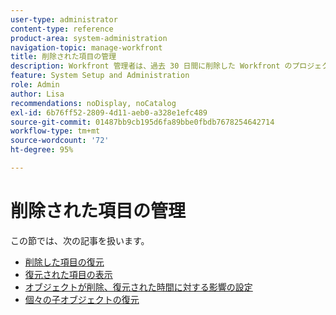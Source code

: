 ```yaml
---
user-type: administrator
content-type: reference
product-area: system-administration
navigation-topic: manage-workfront
title: 削除された項目の管理
description: Workfront 管理者は、過去 30 日間に削除した Workfront のプロジェクト、タスク、問題、ドキュメントおよびテンプレートを復元できます。オブジェクトを復元すると、その子オブジェクトとフィールドもすべて復元されます。
feature: System Setup and Administration
role: Admin
author: Lisa
recommendations: noDisplay, noCatalog
exl-id: 6b76ff52-2809-4d11-aeb0-a328e1efc489
source-git-commit: 01487bb9cb195d6fa89bbe0fbdb7678254642714
workflow-type: tm+mt
source-wordcount: '72'
ht-degree: 95%

---
```


# 削除された項目の管理

この節では、次の記事を扱います。

* [削除した項目の復元](../../../administration-and-setup/manage-workfront/manage-deleted-items/restore-deleted-items.md)
* [復元された項目の表示](../../../administration-and-setup/manage-workfront/manage-deleted-items/view-restored-items.md)
* [オブジェクトが削除、復元された時間に対する影響の設定](../../../administration-and-setup/manage-workfront/manage-deleted-items/configure-how-hours-affected-when-obj-deleted-restored.md)
* [個々の子オブジェクトの復元](../../../administration-and-setup/manage-workfront/manage-deleted-items/restoring-individual-child-objects.md)
